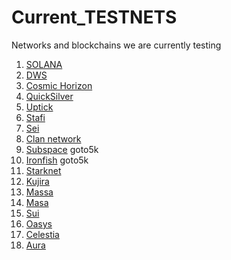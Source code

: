 # Current_TESTNETS
Networks and blockchains we are currently testing  

1. [SOLANA](https://www.validators.app/validators/Bo9T1z62GVKmnttMz4HxPPtRXs2BUkAd7T7yUsKyG4iA?locale=en&network=testnet&order=&refresh=)
2. [DWS](https://dws.explorers.guru/validator/dewebvaloper1wrlcpyze2f57u7ej8neqdypdpmw4e6agn23puy)
3. [Cosmic Horizon](https://coho.explorers.guru/validator/cohovaloper1tzkcnyu4eehmcaht9akfxkxw7k2734mme8v8vl)
4. [QuickSilver](https://quicksilver.explorers.guru/validator/quickvaloper1k6j3vmd8kx035tzumxst9wt24v9e9ekr5eklel)
5. [Uptick](https://explorer.testnet.uptick.network/uptick-network-testnet/staking/uptickvaloper1s5x8g56hdfw7h8x896h00e9wvj77779vxvrf8q)
6. [Stafi](https://testnet-explorer.stafihub.io/stafi-hub-testnet/staking/stafivaloper19yd9jlt97n5jll2e4s3srhq3055h5mnz4ynd7g)
7. [Sei](https://sei.explorers.guru/validator/seivaloper1ucdyk8z5kcma4zm2a4sykra0phmrnvlnaqupyt)
8. [Clan network](https://testnet.explorer.testnet.run/Clan%20Network/staking/clanvaloper1zuqlf9eca7urd3hzft3az0d8fu6rxfra604ugz)
9. [Subspace](https://telemetry.subspace.network/#list/0x9ee86eefc3cc61c71a7751bba7f25e442da2512f408e6286153b3ccc055dccf0) goto5k
10. [Ironfish](https://testnet.ironfish.network/leaderboard) goto5k
11. [Starknet](https://discord.com/channels/793094838509764618/948559061685796894/956090370154963014)
12. [Kujira](https://kujira.explorers.guru/validator/kujiravaloper1q6j3yrfaemrmakwkk508q89s4ccyvs5ff3vhar)
13. [Massa](https://github.com/goto5k/Current-_TESTNETS/blob/main/README.md)
14. [Masa](https://github.com/goto5k/Current-_TESTNETS/blob/main/README.md)
15. [Sui](https://github.com/goto5k/Current-_TESTNETS/blob/main/README.md)
16. [Oasys](https://github.com/goto5k/Current-_TESTNETS/blob/main/README.md)
17. [Celestia](https://celestia.explorers.guru/validators)
18. [Aura](https://halo.aurascan.io/validators/)
